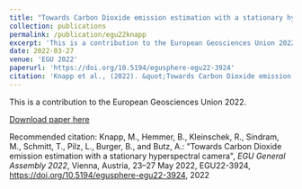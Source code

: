 ```yaml
---
title: "Towards Carbon Dioxide emission estimation with a stationary hyperspectral camera"
collection: publications
permalink: /publication/egu22knapp
excerpt: 'This is a contribution to the European Geosciences Union 2022.'
date: 2022-03-27
venue: 'EGU 2022'
paperurl: 'https://doi.org/10.5194/egusphere-egu22-3924'
citation: 'Knapp et al., (2022). &quot;Towards Carbon Dioxide emission estimation with a stationary hyperspectral camera&quot; <i>EGU General Assembly 2022</i>. 1(2).'
---
```

This is a contribution to the European Geosciences Union 2022.

[Download paper here](https://doi.org/10.5194/egusphere-egu22-3924)

Recommended citation: Knapp, M., Hemmer, B., Kleinschek, R., Sindram, M., Schmitt, T., Pilz, L., Burger, B., and Butz, A.: "Towards Carbon Dioxide emission estimation with a stationary hyperspectral camera", <i>EGU General Assembly 2022</i>, Vienna, Austria, 23–27 May 2022, EGU22-3924, https://doi.org/10.5194/egusphere-egu22-3924, 2022